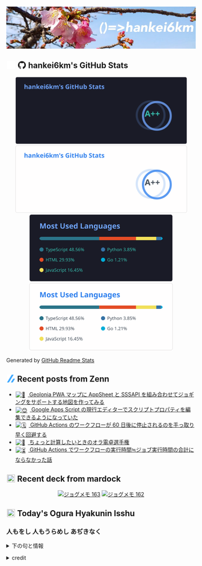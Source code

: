<p align="center">

![()=>hankei6km](assets/images/header2.jpg)

</p>

<h2>
<img width="24" height="24" style="height:1em;width:1em;margin:0 0.05em 0 0.1em;vertical-align:-0.1em;"
 src="assets/images/github-dark.svg#gh-dark-mode-only" />
<img width="24" height="24" style="height:1em;width:1em;margin:0 0.05em 0 0.1em;vertical-align:-0.1em;"
 src="assets/images/github-light.svg#gh-light-mode-only" />
hankei6km's GitHub Stats
</h2>

<p align="center">

<img width="457" alt="hankei6km's GitHub stats" src="assets/images/stats-dark.svg#gh-dark-mode-only">
<img width="457" alt="hankei6km's GitHub stats" src="assets/images/stats-light.svg#gh-light-mode-only">
<img width="382" alt="Top Langs" src="assets/images/top-langs-dark.svg#gh-dark-mode-only">
<img width="382" alt="Top Langs" src="assets/images/top-langs-light.svg#gh-light-mode-only">

</p>

Generated by [GitHub Readme Stats](https://github.com/anuraghazra/github-readme-stats)

<h2>
<img width="24" height="24" style="width:1em; height:1em; margin: 0 .05em 0 .1em; vertical-align: -0.1em;" src="assets/images/zenn.svg">
Recent posts from Zenn
</h2>

<ul><li><a href="https://zenn.dev/hankei6km/articles/make-jog-map-by-geolonia-pwa-map-appsheet-sssapi"><img style="width:1.1em; height:1.1em; margin: 0 .5em 0 .1em; vertical-align: -0.1em;" width="18" height="18" alt="📍" src="https://twemoji.maxcdn.com/v/13.1.0/72x72/1f4cd.png"> Geolonia PWA マップに AppSheet と SSSAPI を組み合わせてジョギングをサポートする地図を作ってみる</a></li><li><a href="https://zenn.dev/hankei6km/articles/manipulate-script-properties-by-current-ide-in-gas"><img style="width:1.1em; height:1.1em; margin: 0 .5em 0 .1em; vertical-align: -0.1em;" width="18" height="18" alt="😊" src="https://twemoji.maxcdn.com/v/13.1.0/72x72/1f60a.png"> Google Apps Script の現行エディターでスクリプトプロパティを編集できるようになっていた</a></li><li><a href="https://zenn.dev/hankei6km/articles/avoid-disabling-workflow-in-github-actions"><img style="width:1.1em; height:1.1em; margin: 0 .5em 0 .1em; vertical-align: -0.1em;" width="18" height="18" alt="🗓️" src="https://twemoji.maxcdn.com/v/13.1.0/72x72/1f5d3.png"> GitHub Actions のワークフローが 60 日後に停止されるのを手っ取り早く回避する</a></li><li><a href="https://zenn.dev/hankei6km/articles/small-calc-for-various-purpose"><img style="width:1.1em; height:1.1em; margin: 0 .5em 0 .1em; vertical-align: -0.1em;" width="18" height="18" alt="🧮" src="https://twemoji.maxcdn.com/v/13.1.0/72x72/1f9ee.png"> ちょっと計算したいときのオラ電卓選手権</a></li><li><a href="https://zenn.dev/hankei6km/articles/timeout-in-github-actions"><img style="width:1.1em; height:1.1em; margin: 0 .5em 0 .1em; vertical-align: -0.1em;" width="18" height="18" alt="⏳" src="https://twemoji.maxcdn.com/v/13.1.0/72x72/23f3.png"> GitHub Actions でワークフローの実行時間≒ジョブ実行時間の合計にならなかった話</a></li></ul>

<h2>
<img width="24" height="24" style="width:1em; height:1em; margin: 0 .05em 0 .1em; vertical-align: -0.1em;" src="https://twemoji.maxcdn.com/v/13.1.0/72x72/1f5bc.png">
Recent deck from mardock
</h2>

<p align="center">
<a href="https://hankei6km.github.io/mardock/deck/2022-05-in-outdoor-163"><img alt="ジョグメモ 163" src="https://hankei6km.github.io/mardock/assets/deck/2022-05-in-outdoor-163/2022-05-in-outdoor-163.png" width="270" height="152"></a>
<a href="https://hankei6km.github.io/mardock/deck/2022-05-in-outdoor-162"><img alt="ジョグメモ 162" src="https://hankei6km.github.io/mardock/assets/deck/2022-05-in-outdoor-162/2022-05-in-outdoor-162.png" width="270" height="152"></a>

</p>

<h2>
<img width="24" height="24" style="width:1em; height:1em; margin: 0 .05em 0 .1em; vertical-align: -0.1em;" src="https://twemoji.maxcdn.com/v/13.1.0/72x72/1f38e.png">
Today's Ogura Hyakunin Isshu
</h2>

<h3>人もをし 人もうらめし あぢきなく</h3>
<p><details><summary>下の句と情報</summary><p>世を思ふ故に もの思ふ身は</p><p>(ひともをし ひともうらめし あぢきなく　よをおもふゆゑに ものおもふみは)</p><ul><li>歌人 - <a href="http://linkdata.org/resource/rdf1s6833i#kajin_099">http://linkdata.org/resource/rdf1s6833i#kajin_099</a></li><li>読札 - <a href="https://commons.wikimedia.org/wiki/File:Hyakuninisshu_099.jpg">https://commons.wikimedia.org/wiki/File:Hyakuninisshu_099.jpg</a></li><li>異なる記録形式 - <a href="http://linkdata.org/resource/rdf1s8931i#audio_nhk_099">http://linkdata.org/resource/rdf1s8931i#audio_nhk_099</a></li></ul></details></p>

<details>
<summary>credit</summary>

- Title: 小倉百人一首かるたデータ
- Author: [Nanako Takahashi](http://linkdata.org/user/tnanako)
- Source: http://linkdata.org/work/rdf1s6834i
- License: http://creativecommons.org/licenses/by/3.0/deed.ja

</details>

